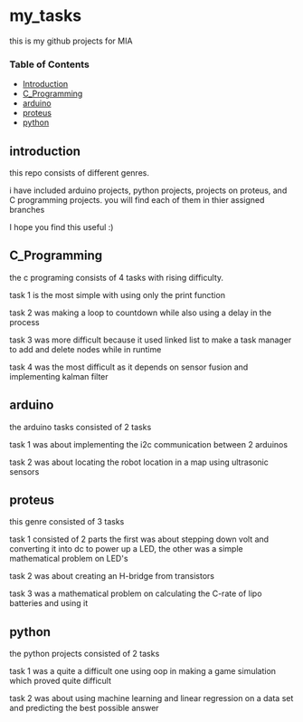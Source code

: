 # my_tasks
this is my github projects for MIA
### Table of Contents
- [Introduction](#introduction)
- [C_Programming](#C_Programming)
- [arduino](#arduino)
- [proteus](#proteus)
- [python](#python)

## introduction
this repo consists of different genres.

i have included arduino projects, python projects, projects on proteus, and C programming projects.
you will find each of them in thier assigned branches

I hope you find this useful :)



## C_Programming
the c programing consists of 4 tasks with rising difficulty.

task 1 is the most simple with using only the print function

task 2 was making a loop to countdown while also using a delay in the process

task 3 was more difficult because it used linked list to make a task manager to add and delete nodes while in runtime

task 4 was the most difficult as it depends on sensor fusion and implementing kalman filter



## arduino
the arduino tasks consisted of 2 tasks

task 1 was about implementing the i2c communication between 2 arduinos

task 2 was about locating the robot location in a map using ultrasonic sensors



## proteus
this genre consisted of 3 tasks

task 1 consisted of 2 parts the first was about stepping down volt and converting it into dc to power up a LED,
the other was a simple mathematical problem on LED's

task 2 was about creating an H-bridge from transistors

task 3 was a mathematical problem on calculating the C-rate of lipo batteries and using it

## python
the python projects consisted of 2 tasks

task 1 was a quite a difficult one using oop in making a game simulation which proved quite difficult

task 2 was about using machine learning and linear regression on a data set and predicting the best possible answer 




